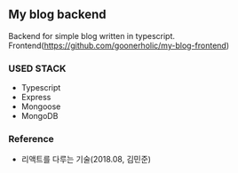 ## My blog backend

Backend for simple blog written in typescript.
Frontend(https://github.com/goonerholic/my-blog-frontend)

### USED STACK

- Typescript
- Express
- Mongoose
- MongoDB

### Reference

- 리액트를 다루는 기술(2018.08, 김민준)
